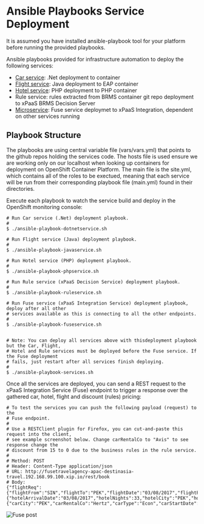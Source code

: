 Ansible Playbooks Service Deployment
====================================
It is assumed you have installed ansible-playbook tool for your platform before running the provided playbooks. 

Ansible playbooks provided for infrastructure automation to deploy the following services:

  - [Car service](https://github.com/redhatdemocentral/destinasia-services-repo/tree/master/CarWS): .Net deployment to container
  - [Flight service](https://github.com/redhatdemocentral/destinasia-services-repo/tree/master/FlightWS): Java deployment to EAP container
  - [Hotel service](https://github.com/redhatdemocentral/destinasia-services-repo/tree/master/HotelWS): PHP deployment to PHP container
  - Rule service: rules extracted from BRMS container git repo deployment to xPaaS BRMS Decision Server 
  - [Microservice](https://github.com/redhatdemocentral/destinasia-services-repo/tree/master/FuseTravelAgency): Fuse service deploymet to xPaaS Integration, dependent on other services running

Playbook Structure
------------------
The playbooks are using central variable file (vars/vars.yml) that points to the github repos holding the services code. The hosts
file is used ensure we are working only on our localhost when looking up containers for deployment on OpenShift Container Platform.
The main file is the site.yml, which contains all of the roles to be exectued, meaning that each service will be run from their
corresponding playbook file (main.yml) found in their directories.

Execute each playbook to watch the service build and deploy in the OpenShift monitoring console:

   ```
   # Run Car service (.Net) deployment playbook.
   #
   $ ./ansible-playbook-dotnetservice.sh

   # Run Flight service (Java) deployment playbook.
   #
   $ ./ansible-playbook-javaservice.sh

   # Run Hotel service (PHP) deployment playbook.
   #
   $ ./ansible-playbook-phpservice.sh

   # Run Rule service (xPaaS Decision Service) deployment playbook.
   #
   $ ./ansible-playbook-ruleservice.sh

   # Run Fuse service (xPaaS Integration Service) deployment playbook, deploy after all other 
   # services available as this is connecting to all the other endpoints.
   #
   $ ./ansible-playbook-fuseservice.sh


   # Note: You can deploy all services above with thisdeployment playbook but the Car, Flight, 
   # Hotel and Rule services must be deployed before the Fuse service. If the Fuse deployment 
   # fails, just restart after all services finish deploying.
   #
   $ ./ansible-playbook-services.sh
   ```

Once all the services are deployed, you can send a REST request to the xPaaS Integration Service (Fuse) endpoint to trigger a
response over the gathered car, hotel, flight and discount (rules) pricing:

   ```
   # To test the services you can push the following payload (request) to the
   # Fuse endpoint.
   #
   # Use a RESTClient plugin for Firefox, you can cut-and-paste this request into the client,
   # see example screenshot below. Change carRentalCo to "Avis" to see response change the 
   # discount from 15 to 0 due to the business rules in the rule service.
   #
   # Method: POST
   # Header: Content-Type application/json
   # URL: http://fusetravelagency-apac-destinasia-travel.192.168.99.100.xip.io/rest/book
   # Body:
   {"flightReq":{"flightFrom":"SIN","flightTo":"PEK","flightDate":"03/08/2017","flightPassengers":2,"flightNo":"SIN22"},"hotelReq":{"hotelArrivalDate":"03/08/2017","hotelNights":33,"hotelCity":"PEK","hotelId":"Marriott"},"carReq":{"carCity":"PEK","carRentalCo":"Hertz","carType":"Econ","carStartDate":"03/08/2017","carDays":33}}
   ```

 ![Fuse post](https://github.com/redhatdemocentral/apac-destinasia-rules-demo/blob/master/docs/demo-images/destinasia-fuse-post.png)
